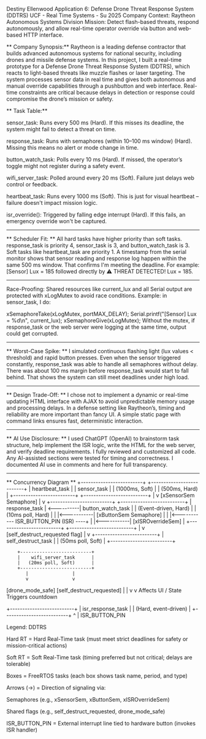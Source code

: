 
Destiny Ellenwood
Application 6: Defense Drone Threat Response System (DDTRS)
UCF - Real Time Systems - Su 2025
Company Context: Raytheon Autonomous Systems Division
Mission: Detect flash-based threats, respond autonomously, and allow
real-time operator override via button and web-based HTTP interface.


** Company Synopsis:**
Raytheon is a leading defense contractor that builds advanced autonomous systems for national security, including drones and missile defense systems. 
In this project, I built a real-time prototype for a Defense Drone Threat Response System (DDTRS), which reacts to light-based threats like muzzle flashes or laser targeting. 
The system processes sensor data in real time and gives both autonomous and manual override capabilities through a pushbutton and web interface. 
Real-time constraints are critical because delays in detection or response could compromise the drone’s mission or safety.


** Task Table:**

sensor_task: Runs every 500 ms (Hard). If this misses its deadline, the system might fail to detect a threat on time.

response_task: Runs with semaphores (within 10–100 ms window) (Hard). Missing this means no alert or mode change in time.

button_watch_task: Polls every 10 ms (Hard). If missed, the operator’s toggle might not register during a safety event.

wifi_server_task: Polled around every 20 ms (Soft). Failure just delays web control or feedback.

heartbeat_task: Runs every 1000 ms (Soft). This is just for visual heartbeat – failure doesn't impact mission logic.

isr_override(): Triggered by falling edge interrupt (Hard). If this fails, an emergency override won't be captured.

---

** Scheduler Fit: ** 
All hard tasks have higher priority than soft tasks. response_task is priority 4, sensor_task is 3, and button_watch_task is 3. Soft tasks like heartbeat_task are priority 1.
A timestamp from the serial monitor shows that sensor reading and response log happen within the same 500 ms window. That confirms I'm meeting the deadline. For example:
[Sensor] Lux = 185 followed directly by ⚠️ THREAT DETECTED! Lux = 185.

---

Race-Proofing:
Shared resources like current_lux and all Serial output are protected with xLogMutex to avoid race conditions.
Example: in sensor_task, I do:

xSemaphoreTake(xLogMutex, portMAX_DELAY);
Serial.printf("[Sensor] Lux = %d\n", current_lux);
xSemaphoreGive(xLogMutex);
Without the mutex, if response_task or the web server were logging at the same time, output could get corrupted.

---

** Worst-Case Spike: **
I simulated continuous flashing light (lux values < threshold) and rapid button presses. Even when the sensor triggered constantly, response_task was able to handle all semaphores without delay.
There was about 100 ms margin before response_task would start to fall behind. That shows the system can still meet deadlines under high load.

---

** Design Trade-Off: **
I chose not to implement a dynamic or real-time updating HTML interface with AJAX to avoid unpredictable memory usage and processing delays.
In a defense setting like Raytheon’s, timing and reliability are more important than fancy UI. A simple static page with command links ensures fast, deterministic interaction.

---

** AI Use Disclosure: **
I used ChatGPT (OpenAI) to brainstorm task structure, help implement the ISR logic, write the HTML for the web server, and verify deadline requirements.
I fully reviewed and customized all code. Any AI-assisted sections were tested for timing and correctness. I documented AI use in comments and here for full transparency.

---
** Concurrency Diagram **
+-------------------------+            +--------------------------+
|     heartbeat_task      |            |      sensor_task         |
|   (1000ms, Soft)        |            |   (500ms, Hard)          |
+-------------------------+            +--------------------------+
                                                 |
                                                 v
                                          [xSensorSem Semaphore]
                                                 |
                                                 v
+-------------------------+            +--------------------------+
|    response_task        | <----------|  button_watch_task       |
|   (Event-driven, Hard)  |            |   (10ms poll, Hard)      |
|                         |<-----------| [xButtonSem Semaphore]   |
|                         |<----------- ISR_BUTTON_PIN (ISR) ----+
|                         |<-----------| [xISROverrideSem]        |
+-------------------------+            +--------------------------+
           |
           v
[self_destruct_requested flag]
           |
           v
+-------------------------+
|   self_destruct_task    |
|  (50ms poll, Soft)      |
+-------------------------+


        +--------------------------+
        |    wifi_server_task      |
        |   (20ms poll, Soft)      |
        +--------------------------+
           |                |
           v                v
 [drone_mode_safe]   [self_destruct_requested]
           |                |
           v                v
    Affects UI / State   Triggers countdown


+--------------------------+
|   isr_response_task      |
|   (Hard, event-driven)   |
+--------------------------+
         ^
         |
     ISR_BUTTON_PIN
      
Legend: DDTRS

Hard RT = Hard Real-Time task (must meet strict deadlines for safety or mission-critical actions)

Soft RT = Soft Real-Time task (timing preferred but not critical; delays are tolerable)

Boxes = FreeRTOS tasks (each box shows task name, period, and type)

Arrows (→) = Direction of signaling via:

Semaphores (e.g., xSensorSem, xButtonSem, xISROverrideSem)

Shared flags (e.g., self_destruct_requested, drone_mode_safe)

ISR_BUTTON_PIN = External interrupt line tied to hardware button (invokes ISR handler)
